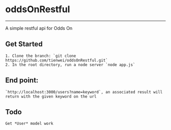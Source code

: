 # oddsOnRestful
--------
A simple restful api for Odds On

## Get Started
	1. Clone the branch: `git clone https://github.com/tienwei/oddsOnRestful.git`
	2. In the root directory, run a node server `node app.js`
## End point:
	`http://localhost:3000/users?name=keyword`, an associated result will return with the given keyword on the url

## Todo
	Get *User* model work

